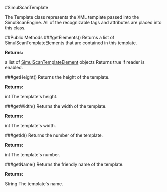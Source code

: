 #SimulScanTemplate

The Template class represents the XML template passed into the SimulScanEngine. All of the recognizable tags and attributes are placed into this class.


##Public Methods
###getElements()
Returns a list of SimulScanTemplateElements that are contained in this template.

**Returns:**

a list of [SimulScanTemplateElement](SimulScanTemplateElement) objects Returns true if reader is enabled.


###getHeight()
Returns the height of the template.

**Returns:**

int The template's height.


###getWidth()
Returns the width of the template.

**Returns:**

int The template's width.


###getId()
Returns the number of the template.

**Returns:**

int The template's number.


###getName()
Returns the friendly name of the template.

**Returns:**

String The template's name.